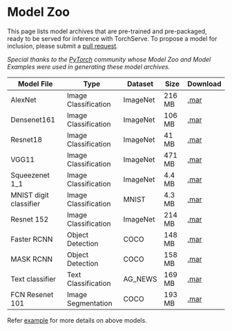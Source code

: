 # Model Zoo

This page lists model archives that are pre-trained and pre-packaged, ready to be served for inference with TorchServe.
To propose a model for inclusion, please submit a [pull request](https://github.com/pytorch/serve/pulls).

*Special thanks to the [PyTorch](https://pytorch.org/) community whose Model Zoo and Model Examples were used in generating these model archives.*


| Model File | Type | Dataset | Size | Download |
| --- | --- | --- | --- | --- |
| AlexNet | Image Classification | ImageNet | 216 MB | [.mar](https://torchserve.s3.amazonaws.com/mar_files/alexnet.mar)|
| Densenet161 | Image Classification | ImageNet | 106 MB | [.mar](https://torchserve.s3.amazonaws.com/mar_files/densenet161.mar)|
| Resnet18 | Image Classification | ImageNet | 41 MB | [.mar](https://torchserve.s3.amazonaws.com/mar_files/resnet-18.mar)|
| VGG11 | Image Classification | ImageNet | 471 MB | [.mar](https://torchserve.s3.amazonaws.com/mar_files/vgg11.mar)|
| Squeezenet 1_1 | Image Classification | ImageNet | 4.4 MB | [.mar](https://torchserve.s3.amazonaws.com/mar_files/squeezenet1_1.mar)|
| MNIST digit classifier | Image Classification | MNIST | 4.3 MB | [.mar](https://torchserve.s3.amazonaws.com/mar_files/mnist.mar)|
| Resnet 152 |Image Classification | ImageNet | 214 MB | [.mar](https://torchserve.s3.amazonaws.com/mar_files/resnet-152-batch.mar)
| Faster RCNN | Object Detection | COCO | 148 MB | [.mar](https://torchserve.s3.amazonaws.com/mar_files/fastrcnn.mar)|
| MASK RCNN | Object Detection | COCO | 158 MB | [.mar](https://torchserve.s3.amazonaws.com/mar_files/maskrcnn.mar)|
| Text classifier | Text Classification | AG_NEWS | 169 MB | [.mar](https://torchserve.s3.amazonaws.com/mar_files/my_text_classifier.mar)|
| FCN Resenet 101 | Image Segmentation | COCO | 193 MB | [.mar](https://torchserve.s3.amazonaws.com/mar_files/fcn_resnet_101.mar)|
Refer [example](../examples) for more details on above models.